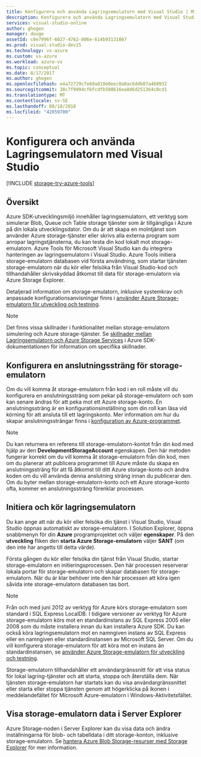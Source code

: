 ```yaml
---
title: Konfigurera och använda Lagringsemulatorn med Visual Studio | Microsoft Docs
description: Konfigurera och använda Lagringsemulatorn med Visual Studio
services: visual-studio-online
author: ghogen
manager: douge
assetId: c8e7996f-6027-4762-806e-614b93131867
ms.prod: visual-studio-dev15
ms.technology: vs-azure
ms.custom: vs-azure
ms.workload: azure-vs
ms.topic: conceptual
ms.date: 8/17/2017
ms.author: ghogen
ms.openlocfilehash: e4a72729cfe69a810e0eec0a0ac6ddb87a468932
ms.sourcegitcommit: 30c7f9994cf6fcdfb580616ea8d6d251364c0cd1
ms.translationtype: MT
ms.contentlocale: sv-SE
ms.lasthandoff: 08/18/2018
ms.locfileid: "42059700"
---
```

# <a name="configuring-and-using-the-storage-emulator-with-visual-studio"></a>Konfigurera och använda Lagringsemulatorn med Visual Studio
[!INCLUDE [storage-try-azure-tools](../includes/storage-try-azure-tools.md)]

## <a name="overview"></a>Översikt
Azure SDK-utvecklingsmiljö innehåller lagringsemulatorn, ett verktyg som simulerar Blob, Queue och Table storage tjänster som är tillgängliga i Azure på din lokala utvecklingsdator. Om du är att skapa en molntjänst som använder Azure storage-tjänster eller skrivs alla externa program som anropar lagringstjänsterna, du kan testa din kod lokalt mot storage-emulatorn. Azure Tools för Microsoft Visual Studio kan du integrera hanteringen av lagringsemulatorn i Visual Studio. Azure Tools initiera storage-emulatorn databasen vid första användning, som startar tjänsten storage-emulatorn när du kör eller felsöka från Visual Studio-kod och tillhandahåller skrivskyddad åtkomst till data för storage-emulatorn via Azure Storage Explorer.

Detaljerad information om storage-emulatorn, inklusive systemkrav och anpassade konfigurationsanvisningar finns i [använder Azure Storage-emulatorn för utveckling och testning](storage/common/storage-use-emulator.md).

> [!NOTE]
> Det finns vissa skillnader i funktionalitet mellan storage-emulatorn simulering och Azure storage-tjänster. Se [skillnader mellan Lagringsemulatorn och Azure Storage Services](storage/common/storage-use-emulator.md) i Azure SDK-dokumentationen för information om specifika skillnader.
> 
> 

## <a name="configuring-a-connection-string-for-the-storage-emulator"></a>Konfigurera en anslutningssträng för storage-emulatorn
Om du vill komma åt storage-emulatorn från kod i en roll måste vill du konfigurera en anslutningssträng som pekar på storage-emulatorn och som kan senare ändras för att peka mot ett Azure storage-konto. En anslutningssträng är en konfigurationsinställning som din roll kan läsa vid körning för att ansluta till ett lagringskonto. Mer information om hur du skapar anslutningssträngar finns i [konfiguration av Azure-programmet](https://msdn.microsoft.com/library/azure/2da5d6ce-f74d-45a9-bf6b-b3a60c5ef74e#BK_SettingsPage).

> [!NOTE]
> Du kan returnera en referens till storage-emulatorn-kontot från din kod med hjälp av den **DevelopmentStorageAccount** egenskapen. Den här metoden fungerar korrekt om du vill komma åt storage-emulatorn från din kod, men om du planerar att publicera programmet till Azure måste du skapa en anslutningssträng för att få åtkomst till ditt Azure storage-konto och ändra koden om du vill använda denna anslutning sträng innan du publicerar den. Om du byter mellan storage-emulatorn-konto och ett Azure storage-konto ofta, kommer en anslutningssträng förenklar processen.
> 
> 

## <a name="initializing-and-running-the-storage-emulator"></a>Initiera och kör lagringsemulatorn
Du kan ange att när du kör eller felsöka din tjänst i Visual Studio, Visual Studio öppnas automatiskt av storage-emulatorn. I Solution Explorer, öppna snabbmenyn för din **Azure** programprojektet och väljer **egenskaper**. På den **utveckling** fliken den **starta Azure Storage-emulatorn** väljer **SANT** (om den inte har angetts till detta värde).

Första gången du kör eller felsöka din tjänst från Visual Studio, startar storage-emulatorn en initieringsprocessen. Den här processen reserverar lokala portar för storage-emulatorn och skapar databasen för storage-emulatorn. När du är klar behöver inte den här processen att köra igen såvida inte storage-emulatorn databasen tas bort.

> [!NOTE]
> Från och med juni 2012 av verktyg för Azure körs storage-emulatorn som standard i SQL Express LocalDB. I tidigare versioner av verktyg för Azure storage-emulatorn körs mot en standardinstans av SQL Express 2005 eller 2008 som du måste installera innan du kan installera Azure SDK. Du kan också köra lagringsemulatorn mot en namngiven instans av SQL Express eller en namngiven eller standardinstansen av Microsoft SQL Server. Om du vill konfigurera storage-emulatorn för att köra mot en instans än standardinstansen, se [använder Azure Storage-emulatorn för utveckling och testning](storage/common/storage-use-emulator.md).
> 
> 

Storage-emulatorn tillhandahåller ett användargränssnitt för att visa status för lokal lagring-tjänster och att starta, stoppa och återställa dem. När tjänsten storage-emulatorn har startats kan du visa användargränssnittet eller starta eller stoppa tjänsten genom att högerklicka på ikonen i meddelandefältet för Microsoft Azure-emulatorn i Windows-Aktivitetsfältet.

## <a name="viewing-storage-emulator-data-in-server-explorer"></a>Visa storage-emulatorn data i Server Explorer
Azure Storage-noden i Server Explorer kan du visa data och ändra inställningarna för blob- och tabelldata i ditt storage-konton, inklusive storage-emulatorn. Se [hantera Azure Blob Storage-resurser med Storage Explorer](https://docs.microsoft.com/azure/vs-azure-tools-storage-explorer-blobs) för mer information.

